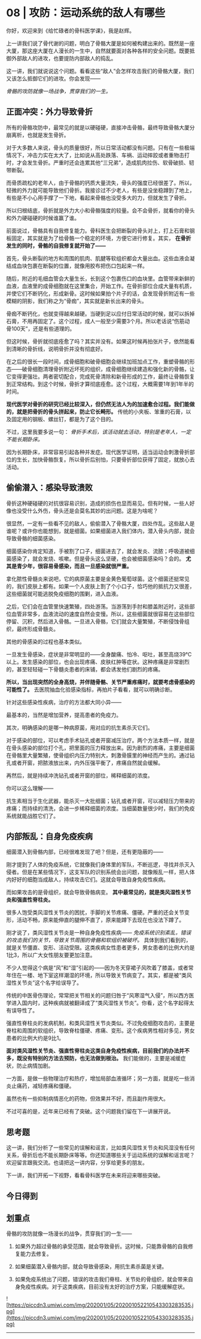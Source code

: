 # 08 | 攻防：运动系统的敌人有哪些

你好，欢迎来到《给忙碌者的骨科医学课》，我是赵辉。

上一讲我们说了骨代谢的问题，明白了骨骼大厦是如何被构建出来的。既然是一座大厦，那这座大厦在人漫长的一生中，自然就要面对各种各样的安全问题。既要抵御外部敌人的进攻，也要提防内部敌人的捣乱。

这一讲，我们就说说这个问题。看看这些“敌人”会怎样攻击我们的骨骼大厦，我们又该怎么抵御它们的进攻。你会发现——

 *骨骼的攻防就像一场战争，贯穿我们的一生。*

## 正面冲突：外力导致骨折

所有的骨骼攻防中，最常见的就是以硬碰硬，直接冲击骨骼，最终导致骨骼大厦分崩离析，也就是发生骨折。

对于大多数人来说，骨头的质量很好，所以日常活动都没有问题。只有在一些极端情况下，冲击力实在太大了，比如说从高处跌落、车祸、运动摔跤或者重物击打时，才会发生骨折。严重时还会连累其他“三兄弟”，造成肌肉拉伤、软骨破损、韧带断裂。

而骨质疏松的老年人，由于骨骼的钙质大量流失，骨头的强度已经很差了。所以，轻微的外力就可能导致他们骨折。我接诊过不少老人，有些是没坐稳蹲到了地上，有些是不小心用手撑了一下地，看起来骨骼也没受多大的力，但就发生了骨折。

所以归根结底，骨折就是外力大小和骨骼强度的较量。会不会骨折，就看你的骨头和外力硬碰硬的时候谁赢了谁。

前面说过，骨骼具有自我修复能力。骨科医生会把断裂的骨头对上，打上石膏和钢板固定，其实就是为了给骨骼一个稳定的环境，方便它进行修复。其实， **在骨折发生的同时，骨骼的自我修复就开始了——**

首先，骨头断裂的地方和周围的肌肉、肌腱等软组织都会大量出血。这些血液会凝结成血块包裹在断裂的位置，就像用胶布把伤口包起来一样。

随后，附近的毛细血管会大量生长，长到这个包裹伤口的血块里。血管带来新鲜的血液，血液里的成骨细胞就在这里集合，开始工作。在骨折部位合成大量有机质，并使它们不断钙化，形成新骨。这时候如果拍个片子的话，会发现骨折附近有一些模糊的阴影，我们称之为“骨痂”，其实就是新长出来的骨头。

骨痂不断钙化，也就变得越来越硬。当硬到足以应付日常活动的时候，就可以拆掉石膏，不用再固定了。这个过程，成人一般至少需要3个月。所以老话说“伤筋动骨100天”，还是有些道理的。

但这时候，骨折就彻底痊愈了吗？其实并没有。如果这时候再拍张片子，依然能看到清晰的骨折线，说明骨折并没有彻底好。

在之后的很长一段时间，成骨细胞和破骨细胞会继续加班加点工作，重塑骨骼的形态——破骨细胞清理骨折附近坏死的组织，成骨细胞继续建造和强化新的骨骼，让它变得更强壮。两者密切配合，完成死骨清除和新骨形成的工作，最终让骨骼恢复到正常结构。到这个时候，骨折才算彻底痊愈。这个过程，大概需要1年到1年半的时间。

 **现代医学对骨折的研究已经比较深入，但仍然无法人为的加速愈合过程。我们能做的，就是把骨折的骨头拼起来，防止它长畸形。** 传统的小夹板、笨重的石膏，以及固定用的钢板、螺丝钉，都是为了这个目的。

不过，这里我要多说一句： *骨折手术后，该活动就去活动，特别是老年人，一定不能长期卧床。*

因为长期卧床，非常容易引起各种并发症。现代医学证明，适当运动会刺激骨折部位的生长，加快骨骼恢复。所以骨折后别怕，只要骨折部位获得了固定，就放心去活动。

## 偷偷潜入：感染导致溃败

骨折这种硬碰硬的对抗很容易识别，造成的损伤也显而易见。但有时候，一些人好像也没受什么外伤，骨头还是会莫名其妙的出问题。这是为啥呢？

很显然，一定有一些看不见的敌人，偷偷潜入了骨骼大厦，四处作乱。这些敌人是谁呢？或许你也能想到，就是细菌。如果细菌进入我们体内，潜入骨头内部，就会导致骨骼的细菌感染。

细菌感染你肯定知道，手被割了口子，细菌进去了，就会发炎、流脓；呼吸道被细菌感染了，就会发烧、咳嗽。但是骨头这么坚硬，也会被细菌感染吗？会的。 **尤其是青少年，很容易骨感染，而且一旦感染就很严重。**

拿化脓性骨髓炎来说吧，它的病原菌主要是金黄色葡萄球菌。这个细菌还挺常见的，我们皮肤上都有。如果一个人皮肤上割了个小口子，恰巧他的抵抗力又很差，这些细菌就可能逃脱免疫细胞的围剿，进入血液。

之后，它们会在血管里快速繁殖，四处游荡。当游荡到手肘和膝盖附近时，这些部位血管非常多，血液流动的速度自然会变慢。所以，这些细菌就很容易在这些部位停留、沉积，然后进入骨骼。一旦进入骨骼，它们就会大量繁殖，不断侵蚀骨组织，最终形成骨髓炎。

其他的骨感染的过程也基本类似。

一旦发生骨感染，症状是非常明显的——全身酸痛、怕冷、呕吐，甚至高烧39℃以上。发生感染的部位，也会出现疼痛、皮肤红肿等症状。这种疼痛是非常剧烈的，甚至轻轻碰一下骨髓炎患者的床铺，都会诱发他们剧烈的疼痛。

 **所以，当出现突然的全身高烧，并伴随骨骼、关节严重疼痛时，就要考虑骨感染的可能性了。** 去医院抽血化验感染指标，再拍片子看看，就可以明确诊断。

针对这些感染性疾病，治疗的方法都大同小异——

最基本的，当然是增加营养，提高患者的免疫力。

其次，明确感染的是哪一种病原菌，用对应的抗生素杀灭它们。

对于感染的部位，可以考虑手术钻孔或者开窗减压治疗。两个方法本质一样，就是在骨头感染的部位打个孔，把里面的压力释放出来。因为剧烈的疼痛，主要是细菌在骨骼里大量繁殖，使骨组织内压力特别大，刺激骨膜里的神经而产生的。通过钻孔或者开窗，把脓液放出来，内外压强平衡了，疼痛自然就会缓解。

再然后，就是持续冲洗钻孔或者开窗的部位，稀释细菌的浓度。

你可以这么理解——

抗生素相当于生化武器，能杀灭一大批细菌；钻孔或者开窗，可以减轻压力带来的疼痛；而持续的清洗，会进一步稀释细菌的浓度。当细菌数量很少时，我们的免疫系统就能战胜它们了。

## 内部叛乱：自身免疫疾病

细菌潜入到骨骼内部，已经很难发现了吧？但是，还有更隐蔽的——

刚才提到了人体的免疫系统，它就像我们身体里的军队，不断巡逻，寻找并杀灭入侵者。但是在某些情况下，这支军队的识别系统会出问题，就像叛乱一样，把人体内好好的细胞当成敌人，持续攻击它们。这就会导致自身免疫性疾病。

而如果攻击的是骨组织，就会导致骨骼病变。 **其中最常见的，就是类风湿性关节炎和强直性脊柱炎。**

很多人饱受类风湿性关节炎的困扰，手脚的关节疼痛、僵硬。严重的还会关节变形，活动不畅，原来能伸直的腿伸不直了，原来能蹲下去现在也没法下蹲了。

刚才说了，类风湿性关节炎是一种自身免疫性疾病—— *免疫系统识别紊乱，错误的攻击我们的关节，导致关节周围的骨骼和软组织被破坏。* 具体到我们看到的，就是关节僵直、变形、活动受限。这类疾病女性患者更多，男女患者的比例大约是1比3，所以广大女性朋友要更加注意。

不少人觉得这个病是“风”和“湿”引起的——因为冬天穿裙子风吹着了膝盖，或者常年住在一楼、地下室这样潮湿的环境，所以导致关节病变了。其实，都是被“类风湿性关节炎”这个名字给误导了。

传统的中医骨伤理论，常常把关节相关的问题归咎于“风寒湿气入侵”，所以西方医学进入国内时，这种疾病就被翻译成了“类风湿性关节炎”。你看，这个名字起得太有误导性了。

强直性脊柱炎的发病机制，和类风湿性关节炎类似。不过免疫细胞攻击的，主要是脊柱和周围的软组织，导致脊柱僵硬、疼痛、变形。这个疾病男性相对多见，男女患者的比例大约是9比1。

 **面对类风湿性关节炎、强直性脊柱炎这类自身免疫性疾病，目前我们的办法并不多，既没有特别的方法去预防，也无法做到根治。** 我们能做的，主要是减缓症状，防止病情加剧。

一方面，是做一些物理治疗和热疗，增加局部血液循环；另一方面，就是吃一些消炎止痛药，减轻疼痛和僵硬。

虽然也有一些抑制病情恶化的药物，但效果并不好，而且副作用很大。

不过可喜的是，近年来已经有了突破。这个问题我们留在下一讲展开说。

## 思考题

这一讲，我们分析了一些常见的误解和谣言，比如类风湿性关节炎和风湿没有任何关系，骨折后也不能长期卧床等等。你还知道哪些关于运动系统的误解和谣言呢？欢迎留言跟我交流。也请把这一讲内容，分享给更多的朋友。

下一讲，我们开拓一下视野，看看骨科医学在未来将迎来哪些突破。

## 今日得到

## 划重点

骨骼的攻防就像一场漫长的战争，贯穿我们的一生——

1. 如果外力超过骨骼的承受范围，就会导致骨折。这时候，只能靠骨骼的自我修复能力去修复。

2. 如果细菌潜入骨骼内部，就会导致骨感染，用抗生素杀菌是关键。

3. 如果免疫系统出了问题，错误的攻击我们脊柱、关节处的骨组织，就会带来自身免疫性疾病。对于这类疾病，目前没有太好的治疗方案，只能缓解症状。

![https://piccdn3.umiwi.com/img/202001/05/202001052210543303283535.jpg](https://piccdn3.umiwi.com/img/202001/05/202001052210543303283535.jpg)

---
